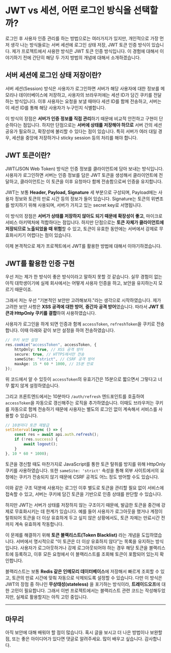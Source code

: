 # JWT vs 세션, 어떤 로그인 방식을 선택할까?

로그인 후 사용자 인증 관리를 하는 방법으로는 여러가지가 있지만, 개인적으로 가장 먼저 생각 나는 방식들로는 서버 세션에 로그인 상태 저장, JWT 토큰 인증 방식이 있습니다. 제가 프로젝트에서 사용한 방식은 JWT 토큰 인증 방식입니다. 이 경험에 대해서 이야기하기 전에 간단히 해당 두 가지 방법의 개념에 대해서 소개하겠습니다.

## 서버 세션에 로그인 상태 저장이란?

서버 세션(Session) 방식은 사용자가 로그인하면 서버가 해당 사용자에 대한 정보를 메모리나 데이터베이스에 저장하고, 사용자의 브라우저에는 세션 ID가 담긴 쿠키를 전달하는 방식입니다. 이후 사용자는 요청을 보낼 때마다 세션 ID를 함께 전송하고, 서버는 이 세션 ID를 통해 해당 사용자가 누구인지 식별합니다.

이 방식의 장점은 **서버가 인증 정보를 직접 관리**하기 때문에 비교적 안전하고 구현이 단순하다는 점입니다. 하지만 단점으로는 **서버에 상태를 저장해야 하므로** 서버 간의 세션 공유가 필요하고, 확장성에 불리할 수 있다는 점이 있습니다. 특히 서버가 여러 대일 경우, 세션을 중앙에 저장하거나 sticky session 등의 처리를 해야 합니다.

## JWT 토큰이란?

JWT(JSON Web Token) 방식은 인증 정보를 클라이언트에 담아 보내는 방식입니다. 사용자가 로그인하면 서버는 인증 정보를 담은 JWT 토큰을 생성해서 클라이언트에 전달하고, 클라이언트는 이 토큰을 이후 요청마다 함께 전송함으로써 인증을 유지합니다.

JWT는 보통 **Header, Payload, Signature** 세 부분으로 구성되며, Payload에는 사용자 정보와 토큰의 만료 시간 등의 정보가 들어 있습니다. Signature는 토큰의 위변조를 방지하기 위해 사용되며, 서버가 가지고 있는 secret key로 서명됩니다.

이 방식의 장점은 **서버가 상태를 저장하지 않아도 되기 때문에 확장성이 좋고**, 마이크로서비스 아키텍처에 적합하다는 점입니다. 하지만 단점으로는 **토큰 자체가 클라이언트에 저장되므로 노출되었을 때 위험**할 수 있고, 토큰이 유효한 동안에는 서버에서 강제로 무효화시키기 어렵다는 점이 있습니다.

이제 본격적으로 제가 프로젝트에서 JWT를 활용한 방법에 대해서 이야기하겠습니다.

## JWT를 활용한 인증 구현

우선 저는 제가 한 방식이 좋은 방식이라고 말하지 못할 것 같습니다. 실무 경험이 없는 아직 대학생이기에 실제 회사에서는 어떻게 사용자 인증을 하고, 보안을 유지하는지 모르기 때문이죠.

그래서 저는 우선 "기본적인 보안만 고려해보자."라는 생각으로 시작하였습니다. 제가 고려한 보안 사항은 **XSS 공격에 대한 방어**, **중간자 공격 방어**였습니다. 따라서 **JWT 토큰과 HttpOnly 쿠키를 결합**하여 사용하였습니다.

사용자가 로그인을 하게 되면 인증과 함께 `accessToken`, `refreshToken`을 쿠키로 전송합니다. 이때 아래와 같이 보안 설정을 하여 전송하였습니다.

```ts
// 쿠키 보안 설정
res.cookie("accessToken", accessToken, {
    httpOnly: true, // XSS 공격 방어
    secure: true, // HTTPS에서만 전송
    sameSite: "strict", // CSRF 공격 방어
    maxAge: 15 * 60 * 1000, // 15분 만료
});
```

위 코드에서 알 수 있듯이 `accessToken`의 유효기간은 15분으로 짧으면서 그렇다고 너무 짧지 않게 설정하였습니다.

그리고 프론트엔드에서는 10분마다 `/auth/refresh` 엔드포인트를 호출하여 `accessToken`을 자동으로 갱신해주는 로직을 추가하였습니다. 이때도 브라우저는 쿠키를 자동으로 함께 전송하기 때문에 사용자는 별도의 로그인 없이 계속해서 서비스를 사용할 수 있습니다.

```ts
// 10분마다 토큰 재발급
setInterval(async () => {
    const res = await api.auth.refresh();
    if (!res.success) {
        await logout();
    }
}, 10 * 60 * 1000);
```

토큰을 갱신할 때도 마찬가지로 JavaScript를 통한 토큰 탈취를 방지를 위해 HttpOnly 쿠키를 사용하였습니다. 또한 `sameSite: 'strict'` 속성을 통해 외부 사이트에서의 요청에는 쿠키가 전송되지 않기 때문에 CSRF 공격도 어느 정도 방어할 수도 있습니다.

이와 같은 구조 덕분에 사용자는 로그인 이후 별도로 토큰을 관리할 필요 없이 서비스에 접속할 수 있고, 서버는 쿠키에 담긴 토큰을 기반으로 인증 상태를 판단할 수 있습니다.

하지만 JWT는 서버가 상태를 저장하지 않는 구조이기 때문에, 발급한 토큰을 중간에 강제로 무효화시키는 데 한계가 있습니다. 예를 들어 사용자가 로그아웃을 했거나 계정이 탈취되어 토큰을 더 이상 유효하게 두고 싶지 않은 상황에서도, 토큰 자체는 만료시간 전까지 계속 유효하게 작동합니다.

이 문제를 해결하기 위해 **토큰 블랙리스트(Token Blacklist)** 라는 개념을 도입하였습니다. 서버에서 명시적으로 “이 토큰은 더 이상 유효하지 않다”는 목록을 유지하는 방식입니다. 사용자가 로그아웃하거나 강제 로그아웃되어야 하는 경우 해당 토큰을 블랙리스트에 등록하고, 이후 모든 요청에서 이 블랙리스트를 조회해 토큰이 포함되어 있는지 확인합니다.

블랙리스트는 보통 **Redis 같은 인메모리 데이터베이스**에 저장해서 빠르게 조회할 수 있고, 토큰의 만료 시간에 맞춰 자동으로 삭제되도록 설정할 수 있습니다. 다만 이 방식은 JWT의 장점 중 하나인 **무상태성(stateless)** 을 포기하는 방식이라, **트레이드오프**에 대한 고민이 필요합니다. 그래서 이번 프로젝트에서는 블랙리스트 관련 코드는 작성해두었지만, 실제로 활용할지는 아직 고민 중입니다.

---

## 마무리

아직 보안에 대해 배워야 할 점이 많습니다. 혹시 글을 보시고 더 나은 방법이나 보완할 점, 또는 좋은 아이디어가 있다면 댓글로 알려주세요. 많이 배우고 싶습니다. 감사합니다.
